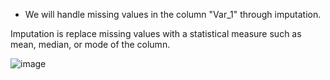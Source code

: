 - We will handle missing values in the column "Var_1" through imputation.

Imputation is replace missing values with a statistical measure such as mean, median, or mode of the column.

![image](https://github.com/Aisyahrahmap/IT-Specialist-Data-Analytics-1/assets/166115307/ead347e7-a33e-424f-bb8d-472eac23af28)
